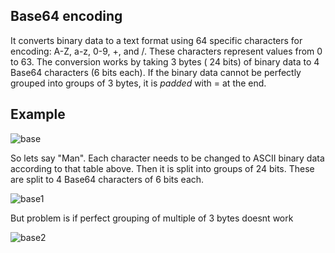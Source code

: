 ## Base64 encoding
It converts binary data to a text format using 64 specific characters for encoding: A-Z, a-z, 0-9, +, and /. 
These characters represent values from 0 to 63. The conversion works by taking 3 bytes ( 24 bits) of binary data to 4 
Base64 characters (6 bits each). If the binary data cannot be perfectly grouped into groups of 3 bytes, it is *padded*
with = at the end. 

## Example
![base](https://github.com/brian6484/CSKnowledge/assets/56388433/361ad8fa-aff5-4125-9235-adc92e1e075f)

So lets say "Man". Each character needs to be changed to ASCII binary data according to that table above. Then it is 
split into groups of 24 bits. These are split to 4 Base64 characters of 6 bits each.

![base1](https://github.com/brian6484/CSKnowledge/assets/56388433/fa26cd75-3abb-4372-aeb6-6c2a4f03fbdf)

But problem is if perfect grouping of multiple of 3 bytes doesnt work

![base2](https://github.com/brian6484/CSKnowledge/assets/56388433/358d4c51-bb90-4b0b-9c6c-53e4ead4c0c2)
